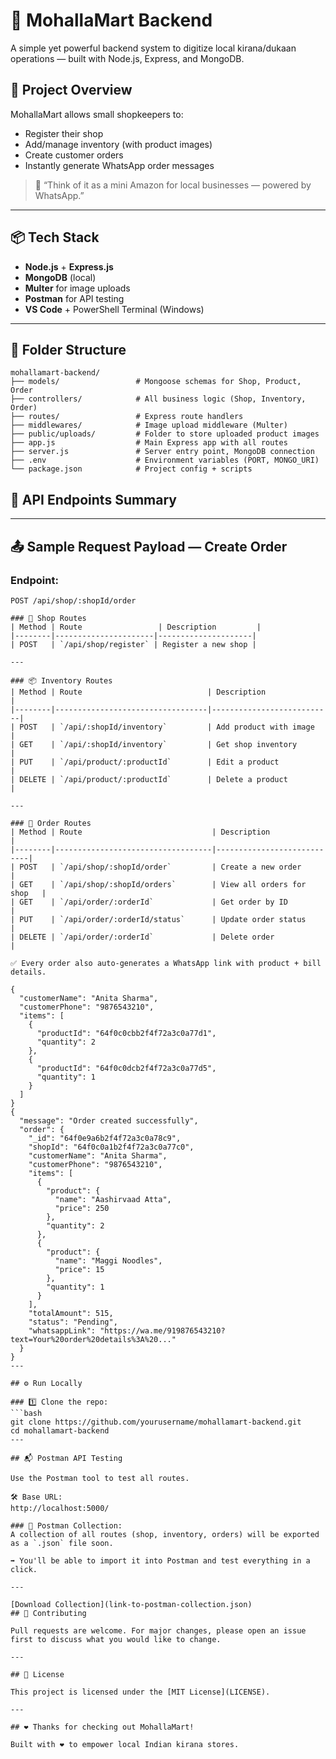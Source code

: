 # 🛒 MohallaMart Backend

A simple yet powerful backend system to digitize local kirana/dukaan operations — built with Node.js, Express, and MongoDB.

## 🚀 Project Overview

MohallaMart allows small shopkeepers to:
- Register their shop
- Add/manage inventory (with product images)
- Create customer orders
- Instantly generate WhatsApp order messages

> 🧠 “Think of it as a mini Amazon for local businesses — powered by WhatsApp.”

---

## 📦 Tech Stack

- **Node.js** + **Express.js**
- **MongoDB** (local)
- **Multer** for image uploads
- **Postman** for API testing
- **VS Code** + PowerShell Terminal (Windows)

---

## 📁 Folder Structure
```
mohallamart-backend/
├── models/                 # Mongoose schemas for Shop, Product, Order
├── controllers/            # All business logic (Shop, Inventory, Order)
├── routes/                 # Express route handlers
├── middlewares/            # Image upload middleware (Multer)
├── public/uploads/         # Folder to store uploaded product images
├── app.js                  # Main Express app with all routes
├── server.js               # Server entry point, MongoDB connection
├── .env                    # Environment variables (PORT, MONGO_URI)
└── package.json            # Project config + scripts
```
## 📌 API Endpoints Summary
---

## 📤 Sample Request Payload — Create Order

### Endpoint:
```http
POST /api/shop/:shopId/order

### 🏪 Shop Routes
| Method | Route                 | Description         |
|--------|----------------------|---------------------|
| POST   | `/api/shop/register` | Register a new shop |

---

### 📦 Inventory Routes
| Method | Route                            | Description               |
|--------|----------------------------------|---------------------------|
| POST   | `/api/:shopId/inventory`         | Add product with image    |
| GET    | `/api/:shopId/inventory`         | Get shop inventory        |
| PUT    | `/api/product/:productId`        | Edit a product            |
| DELETE | `/api/product/:productId`        | Delete a product          |

---

### 📑 Order Routes
| Method | Route                             | Description                |
|--------|-----------------------------------|----------------------------|
| POST   | `/api/shop/:shopId/order`         | Create a new order         |
| GET    | `/api/shop/:shopId/orders`        | View all orders for shop   |
| GET    | `/api/order/:orderId`             | Get order by ID            |
| PUT    | `/api/order/:orderId/status`      | Update order status        |
| DELETE | `/api/order/:orderId`             | Delete order               |

✅ Every order also auto-generates a WhatsApp link with product + bill details.

{
  "customerName": "Anita Sharma",
  "customerPhone": "9876543210",
  "items": [
    {
      "productId": "64f0c0cbb2f4f72a3c0a77d1",
      "quantity": 2
    },
    {
      "productId": "64f0c0dcb2f4f72a3c0a77d5",
      "quantity": 1
    }
  ]
}
{
  "message": "Order created successfully",
  "order": {
    "_id": "64f0e9a6b2f4f72a3c0a78c9",
    "shopId": "64f0c0a1b2f4f72a3c0a77c0",
    "customerName": "Anita Sharma",
    "customerPhone": "9876543210",
    "items": [
      {
        "product": {
          "name": "Aashirvaad Atta",
          "price": 250
        },
        "quantity": 2
      },
      {
        "product": {
          "name": "Maggi Noodles",
          "price": 15
        },
        "quantity": 1
      }
    ],
    "totalAmount": 515,
    "status": "Pending",
    "whatsappLink": "https://wa.me/919876543210?text=Your%20order%20details%3A%20..."
  }
}
---

## ⚙️ Run Locally

### 1️⃣ Clone the repo:
```bash
git clone https://github.com/yourusername/mohallamart-backend.git
cd mohallamart-backend
---

## 📬 Postman API Testing

Use the Postman tool to test all routes.

🛠️ Base URL:
http://localhost:5000/

### 🔗 Postman Collection:
A collection of all routes (shop, inventory, orders) will be exported as a `.json` file soon.

➡️ You'll be able to import it into Postman and test everything in a click.

---

[Download Collection](link-to-postman-collection.json)
## 🤝 Contributing

Pull requests are welcome. For major changes, please open an issue first to discuss what you would like to change.

---

## 📄 License

This project is licensed under the [MIT License](LICENSE).

---

## ❤️ Thanks for checking out MohallaMart!

Built with ❤️ to empower local Indian kirana stores.
